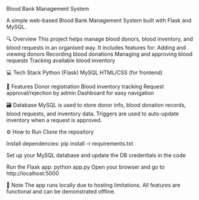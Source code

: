 Blood Bank Management System

A simple web-based Blood Bank Management System built with Flask and MySQL.

🔍 Overview
This project helps manage blood donors, blood inventory, and blood requests in an organised way. It includes features for:
Adding and viewing donors
Recording blood donations
Managing and approving blood requests
Tracking available blood inventory

💻 Tech Stack
Python (Flask)
MySQL
HTML/CSS (for frontend)

📂 Features
Donor registration
Blood inventory tracking
Request approval/rejection by admin
Dashboard for easy navigation

🗃️ Database
MySQL is used to store donor info, blood donation records, blood requests, and inventory data. Triggers are used to auto-update inventory when a request is approved.

⚙️ How to Run
Clone the repository

Install dependencies:
pip install -r requirements.txt

Set up your MySQL database and update the DB credentials in the code

Run the Flask app:
python app.py
Open your browser and go to http://localhost:5000

📎 Note
The app runs locally due to hosting limitations. All features are functional and can be demonstrated offline.
